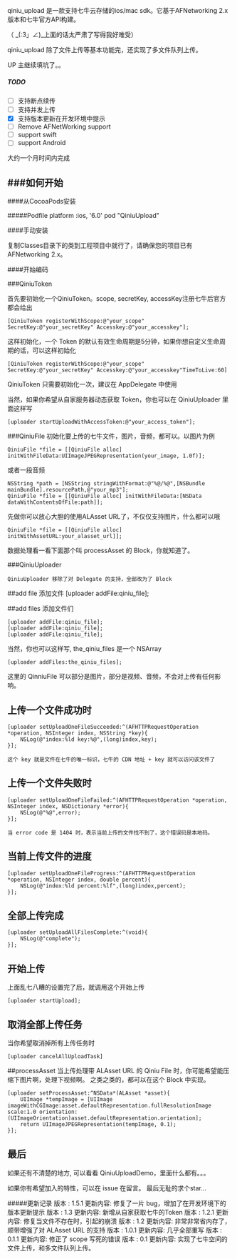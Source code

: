 
qiniu_upload 是一款支持七牛云存储的ios/mac sdk。它基于AFNetworking 2.x版本和七牛官方API构建。

（ _(:3」∠)_上面的话太严肃了写得我好难受）

qiniu_upload 除了文件上传等基本功能完，还实现了多文件队列上传。

UP 主继续填坑了。。


##### TODO
- [ ] 支持断点续传
- [ ] 支持并发上传
- [x] 支持版本更新在开发环境中提示 
- [ ] Remove AFNetWorking support
- [ ] support swift
- [ ] support Android
  
大约一个月时间内完成


###如何开始
---
####从CocoaPods安装

#####Podfile
	platform :ios, '6.0'
	pod "QiniuUpload"


####手动安装

复制Classes目录下的类到工程项目中就行了，请确保您的项目已有AFNetworking 2.x。

####开始编码

###QiniuToken

首先要初始化一个QiniuToken。scope, secretKey, accessKey注册七牛后官方都会给出

	[QiniuToken registerWithScope:@"your_scope" SecretKey:@"your_secretKey" Accesskey:@"your_accesskey"];

这样初始化，一个 Token 的默认有效生命周期是5分钟，如果你想自定义生命周期的话，可以这样初始化

    [QiniuToken registerWithScope:@"your_scope" SecretKey:@"your_secretKey" Accesskey:@"your_accesskey"TimeToLive:60]

QiniuToken 只需要初始化一次，建议在 AppDelegate 中使用

当然，如果你希望从自家服务器动态获取 Token，你也可以在 QiniuUploader 里面这样写

    [uploader startUploadWithAccessToken:@"your_access_token"];

###QiniuFile
初始化要上传的七牛文件，图片，音频，都可以。以图片为例

	QiniuFile *file = [[QiniuFile alloc] initWithFileData:UIImageJPEGRepresentation(your_image, 1.0f)];


或者一段音频
    
    NSString *path = [NSString stringWithFormat:@"%@/%@",[NSBundle mainBundle].resourcePath,@"your_mp3"];
    QiniuFile *file = [[QiniuFile alloc] initWithFileData:[NSData dataWithContentsOfFile:path]];

先做你可以放心大胆的使用ALAsset URL了，不仅仅支持图片，什么都可以哦

    QiniuFile *file = [[QiniuFile alloc] initWithAssetURL:your_alasset_url]];

数据处理看一看下面那个叫 processAsset 的 Block，你就知道了。

###QiniuUploader

    QiniuUploader 移除了对 Delegate 的支持，全部改为了 Block

##add file 添加文件
	[uploader addFile:qiniu_file];
    
##add files 添加文件们
   	
   	[uploader addFile:qiniu_file];
    [uploader addFile:qiniu_file];
    [uploader addFile:qiniu_file];

当然，你也可以这样写, the_qiniu_files 是一个 NSArray
   	
   	[uploader addFiles:the_qiniu_files];

这里的 QinniuFile 可以部分是图片，部分是视频、音频，不会对上传有任何影响。
    
## 上传一个文件成功时

    [uploader setUploadOneFileSucceeded:^(AFHTTPRequestOperation *operation, NSInteger index, NSString *key){
        NSLog(@"index:%ld key:%@",(long)index,key);
    }];

    这个 key 就是文件在七牛的唯一标识，七牛的 CDN 地址 + key 就可以访问该文件了
## 上传一个文件失败时
    
    [uploader setUploadOneFileFailed:^(AFHTTPRequestOperation *operation, NSInteger index, NSDictionary *error){
        NSLog(@"%@",error);
    }];

    当 error code 是 1404 时，表示当前上传的文件找不到了，这个错误码是本地码。
## 当前上传文件的进度

    [uploader setUploadOneFileProgress:^(AFHTTPRequestOperation *operation, NSInteger index, double percent){
        NSLog(@"index:%ld percent:%lf",(long)index,percent);
    }];
## 全部上传完成
    

    [uploader setUploadAllFilesComplete:^(void){
        NSLog(@"complete");
    }];

## 开始上传

上面乱七八糟的设置完了后，就调用这个开始上传

    [uploader startUpload];


## 取消全部上传任务
	
当你希望取消掉所有上传任务时
	
	[uploader cancelAllUploadTask]

##processAsset
    当上传处理带 ALAsset URL 的 Qiniu File 时，你可能希望能压缩下图片啊，处理下视频啊。
    之类之类的，都可以在这个 Block 中实现。
    
	[uploader setProcessAsset:^NSData*(ALAsset *asset){
        UIImage *tempImage = [UIImage imageWithCGImage:asset.defaultRepresentation.fullResolutionImage scale:1.0 orientation:(UIImageOrientation)asset.defaultRepresentation.orientation];
        return UIImageJPEGRepresentation(tempImage, 0.1);
    }];

## 最后

如果还有不清楚的地方, 可以看看 QiniuUploadDemo，里面什么都有。。。

如果你有希望加入的特性，可以在 issue 在留言。
最后无耻的求个star...

#####更新记录
    版本 : 1.5.1
    更新内容: 修复了一片 bug，增加了在开发环境下的版本更新提示
    版本 : 1.3
    更新内容: 新增从自家获取七牛的Token
    版本 : 1.2.1
    更新内容: 修复当文件不存在时，引起的崩溃
    版本 : 1.2
    更新内容: 非常非常省内存了，顺带增强了对 ALAsset URL 的支持
    版本 : 1.0.1
    更新内容: 几乎全部重写
    版本 : 0.1.1
    更新内容: 修正了 scope 写死的错误
	版本 : 0.1
	更新内容: 实现了七牛空间的文件上传，和多文件队列上传。
